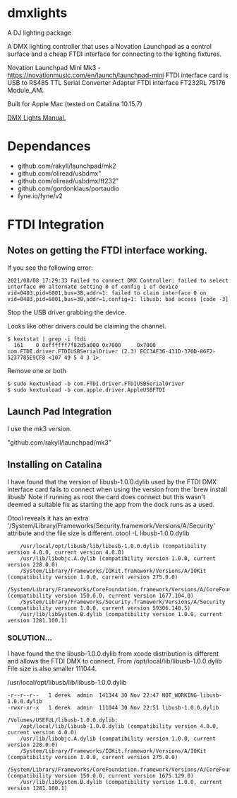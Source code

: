 # dmxlights
A DJ lighting package

A DMX lighting controller that uses a Novation Launchpad as a control surface and a cheap FTDI interface for 
connecting to the lighting fixtures.

Novation Launchpad Mini Mk3 - https://novationmusic.com/en/launch/launchpad-mini
FTDI interface card is USB to RS485 TTL Serial Converter Adapter FTDI interface FT232RL 75176 Module_AM.

Built for Apple Mac (tested on Catalina 10.15.7)

[DMX Lights Manual.](./Manual.md)

# Dependances
- github.com/rakyll/launchpad/mk2
- github.com/oliread/usbdmx"
- github.com/oliread/usbdmx/ft232"
- github.com/gordonklaus/portaudio
- fyne.io/fyne/v2


# FTDI Integration

## Notes on getting the FTDI interface working.

If you see the following error:
```
2021/08/08 17:29:33 Failed to connect DMX Controller: failed to select interface #0 alternate setting 0 of config 1 of device vid=0403,pid=6001,bus=38,addr=1: failed to claim interface 0 on vid=0403,pid=6001,bus=38,addr=1,config=1: libusb: bad access [code -3]
```

Stop the USB driver grabbing the device.

Looks like other drivers could be claiming the channel.
```
$ kextstat | grep -i ftdi
  161    0 0xffffff7f82d5a000 0x7000     0x7000     com.FTDI.driver.FTDIUSBSerialDriver (2.3) ECC3AF36-431D-370D-86F2-5237785E9CF8 <107 49 5 4 3 1>
```
Remove one or both
```
$ sudo kextunload -b com.FTDI.driver.FTDIUSBSerialDriver
$ sudo kextunload -b com.apple.driver.AppleUSBFTDI
```
##  Launch Pad Integration

I use the mk3 version.

"github.com/rakyll/launchpad/mk3”

## Installing on Catalina 

I have found that the version of libusb-1.0.0.dylib used by the FTDI DMX interface card fails to connect when using the version from the 'brew install libusb' 
Note if running as root the card does connect but this wasn't deemed a suitable fix as 
starting the app from the dock runs as a used.


Otool reveals it has an extra '/System/Library/Frameworks/Security.framework/Versions/A/Security' attribute and the file size is different.
 otool -L libusb-1.0.0.dylib 
```libusb-1.0.0.dylib:
	/usr/local/opt/libusb/lib/libusb-1.0.0.dylib (compatibility version 4.0.0, current version 4.0.0)
	/usr/lib/libobjc.A.dylib (compatibility version 1.0.0, current version 228.0.0)
	/System/Library/Frameworks/IOKit.framework/Versions/A/IOKit (compatibility version 1.0.0, current version 275.0.0)
	/System/Library/Frameworks/CoreFoundation.framework/Versions/A/CoreFoundation (compatibility version 150.0.0, current version 1677.104.0)
	/System/Library/Frameworks/Security.framework/Versions/A/Security (compatibility version 1.0.0, current version 59306.140.5)
	/usr/lib/libSystem.B.dylib (compatibility version 1.0.0, current version 1281.100.1)
```

### SOLUTION...

I have found the the libusb-1.0.0.dylib from xcode distribution is different and allows the FTDI DMX to connect. From /opt/local/lib/libusb-1.0.0.dylib
File size is also smaller 111044.

/usr/local/opt/libusb/lib/libusb-1.0.0.dylib
```
-r--r--r--   1 derek  admin  141344 30 Nov 22:47 NOT_WORKING-libusb-1.0.0.dylib
-rwxr-xr-x   1 derek  admin  111044 30 Nov 22:51 libusb-1.0.0.dylib
```

``` otool -L /Volumes/USEFUL/libusb-1.0.0.dylib 
/Volumes/USEFUL/libusb-1.0.0.dylib:
	/opt/local/lib/libusb-1.0.0.dylib (compatibility version 4.0.0, current version 4.0.0)
	/usr/lib/libobjc.A.dylib (compatibility version 1.0.0, current version 228.0.0)
	/System/Library/Frameworks/IOKit.framework/Versions/A/IOKit (compatibility version 1.0.0, current version 275.0.0)
	/System/Library/Frameworks/CoreFoundation.framework/Versions/A/CoreFoundation (compatibility version 150.0.0, current version 1675.129.0)
	/usr/lib/libSystem.B.dylib (compatibility version 1.0.0, current version 1281.100.1)
```



